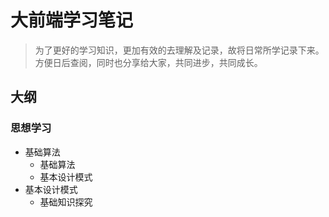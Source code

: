 # 大前端学习笔记

> 为了更好的学习知识，更加有效的去理解及记录，故将日常所学记录下来。方便日后查阅，同时也分享给大家，共同进步，共同成长。

## 大纲
### 思想学习
- 基础算法
  - 基础算法 
  - 基本设计模式
- 基本设计模式
  - 基础知识探究

